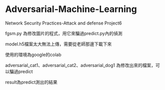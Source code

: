 # Adversarial-Machine-Learning
Network Security Practices-Attack and defense Project6


fgsm.py 為修改圖片的程式，用它來騙過predict.py內的偵測

model.h5檔案太大無法上傳，需要從老師那邊下載下來

使用的環境為google的colab

adversarial_cat1、adversarial_cat2、adversarial_dog1 為修改出來的檔案，可以騙過predict

result為predict測出的結果
